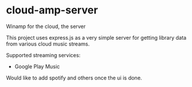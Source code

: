 # cloud-amp-server
Winamp for the cloud, the server

This project uses express.js as a very simple server for getting library data from various cloud music streams. 

Supported streaming services:
* Google Play Music

Would like to add spotify and others once the ui is done.


